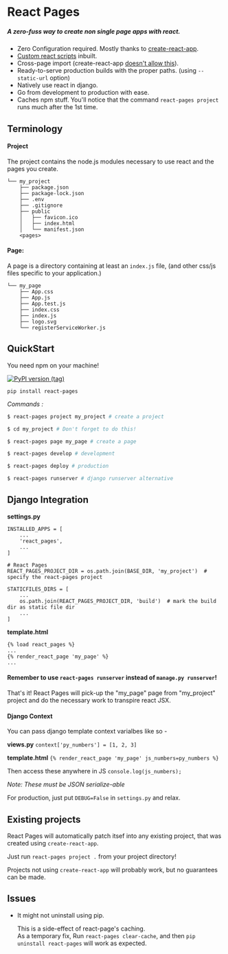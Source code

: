 # React Pages
##### A zero-fuss way to create non single page apps with react.

- Zero Configuration required. Mostly thanks to [create-react-app](https://github.com/facebook/create-react-app).
- [Custom react scripts](https://github.com/kitze/custom-react-scripts) inbuilt.
- Cross-page import (create-react-app [doesn't allow this](https://github.com/facebook/create-react-app/issues/834)).
- Ready-to-serve production builds with the proper paths. (using `--static-url` option)
- Natively use react in django.
- Go from development to production with ease.
- Caches npm stuff. You'll notice that the command `react-pages project` runs much after the 1st time.

## Terminology

#### Project
The project contains the node.js modules necessary to use react and the pages you create.

```
└── my_project
    ├── package.json
    ├── package-lock.json
    ├── .env
    ├── .gitignore
    ├── public
    │   ├── favicon.ico
    │   ├── index.html
    │   └── manifest.json
    <pages>
```

#### Page:

A page is a directory containing at least an `index.js` file, (and other css/js files specific to your application.)

```
└── my_page
    ├── App.css
    ├── App.js
    ├── App.test.js
    ├── index.css
    ├── index.js
    ├── logo.svg
    └── registerServiceWorker.js
```

## QuickStart

You need npm on your machine!

[![PyPI version (tag)](https://img.shields.io/badge/pip-0.1.5-blue.svg?longCache=true&style=for-the-badge)](https://pypi.org/project/react-pages/)

`pip install react-pages`

*Commands :*

```sh
$ react-pages project my_project # create a project

$ cd my_project # Don't forget to do this!

$ react-pages page my_page # create a page

$ react-pages develop # development

$ react-pages deploy # production

$ react-pages runserver # django runserver alternative
```

## Django Integration

__settings.py__
```
INSTALLED_APPS = [
    ...
    'react_pages',
    ...
]

# React Pages
REACT_PAGES_PROJECT_DIR = os.path.join(BASE_DIR, 'my_project')  # specify the react-pages project

STATICFILES_DIRS = [
    ...
    os.path.join(REACT_PAGES_PROJECT_DIR, 'build')  # mark the build dir as static file dir
    ...
]
```

__template.html__
```
{% load react_pages %}
...
{% render_react_page 'my_page' %}
...
```

#### Remember to use `react-pages runserver` instead of `manage.py runserver`!

That's it!
React Pages will pick-up the "my_page" page from "my_project"
 project and do the necessary work to transpire react JSX.

#### Django Context

You can pass django template context varialbes like so -

__views.py__
`context['py_numbers'] = [1, 2, 3]`

__template.html__
`{% render_react_page 'my_page' js_numbers=py_numbers %}`

Then access these anywhere in JS
`console.log(js_numbers);`

*Note: These must be JSON serialize-able*

For production, just put `DEBUG=False` in `settings.py` and relax.

## Existing projects

React Pages will automatically patch itsef into any existing project,
that was created using `create-react-app`.

Just run `react-pages project .` from your project directory!

Projects not using `create-react-app` will probably work,
 but no guarantees can be made.

## Issues

- It might not uninstall using pip.

  This is a side-effect of react-page's caching.<br>
  As a temporary fix, Run `react-pages clear-cache`,
  and then `pip uninstall react-pages` will work as expected.